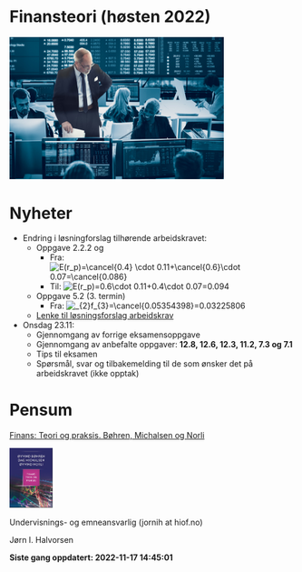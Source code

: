 
<!-- README.md is generated from README.Rmd. Please edit that file -->

# Finansteori (høsten 2022)

<img src="man/figures/01_finans.jpg" width="75%" />

# Nyheter

-   Endring i løsningforslag tilhørende arbeidskravet:
    -   Oppgave 2.2.2 og  
        - Fra:
        ![E(r_p)=\cancel{0.4} \cdot 0.11+\cancel{0.6}\cdot 0.07=\cancel{0.086}](https://latex.codecogs.com/png.image?%5Cdpi%7B110%7D&space;%5Cbg_white&space;E%28r_p%29%3D%5Ccancel%7B0.4%7D%20%5Ccdot%200.11%2B%5Ccancel%7B0.6%7D%5Ccdot%200.07%3D%5Ccancel%7B0.086%7D "E(r_p)=\cancel{0.4} \cdot 0.11+\cancel{0.6}\cdot 0.07=\cancel{0.086}")
        -   Til:
            ![E(r_p)=0.6\cdot 0.11+0.4\cdot 0.07=0.094](https://latex.codecogs.com/png.image?%5Cdpi%7B110%7D&space;%5Cbg_white&space;E%28r_p%29%3D0.6%5Ccdot%200.11%2B0.4%5Ccdot%200.07%3D0.094 "E(r_p)=0.6\cdot 0.11+0.4\cdot 0.07=0.094")
    -   Oppgave 5.2 (3. termin)
        -   Fra:
            ![\_{2}f\_{3}=\cancel{0.05354398}=0.03225806](https://latex.codecogs.com/png.image?%5Cdpi%7B110%7D&space;%5Cbg_white&space;_%7B2%7Df_%7B3%7D%3D%5Ccancel%7B0.05354398%7D%3D0.03225806 "_{2}f_{3}=\cancel{0.05354398}=0.03225806")
    -   [Lenke til løsningsforslag
        arbeidskrav](https://github.com/joernih/SFB30820Finansteori/blob/main/inst/arbeidskrav/Finansteori%20(SFB30820)%2C%20H%C3%B8sten%202022_losningsforslag.pdf)
-   Onsdag 23.11:
    -   Gjennomgang av forrige eksamensoppgave
    -   Gjennomgang av anbefalte oppgaver: **12.8, 12.6, 12.3, 11.2, 7.3
        og 7.1**
    -   Tips til eksamen
    -   Spørsmål, svar og tilbakemelding til de som ønsker det på
        arbeidskravet (ikke opptak) <br>

# Pensum

[Finans: Teori og praksis. Bøhren, Michalsen og
Norli](https://www.fagbokforlaget.no/Finans-Teori-og-praksis/I9788245022193)

<img src="man/figures/pensum.jpg" width="15%" />

Undervisnings- og emneansvarlig (jornih at hiof.no)

Jørn I. Halvorsen

**Siste gang oppdatert: 2022-11-17 14:45:01**
